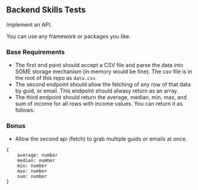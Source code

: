 ## Backend Skills Tests

Implement an API.

You can use any framework or packages you like. 


### Base Requirements
- The first end point should accept a CSV file and parse the data into SOME storage mechanism (in memory would be fine). The csv file is in the root of this repo as `data.csv`.
- The second endpoint should allow the fetching of any row of that data by guid, or email. This endpoint should alwasy return as an array. 
- The third endpoint should return the average, median, min, max, and sum of income for all rows with income values. You can return it as follows:

### Bonus
- Allow the second api (fetch) to grab multiple guids or emails at once. 

```
{
    average: number
    median: number
    min: number
    max: number
    sum: number
}
```


